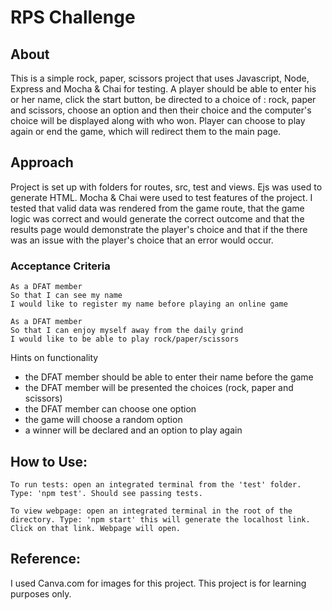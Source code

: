 # RPS Challenge

About
-------
This is a simple rock, paper, scissors project that uses Javascript, Node, Express and Mocha & Chai for testing.
A player should be able to enter his or her name, click the start button, be directed to a choice of : rock, paper and scissors, choose an option and then their choice and the computer's choice will be displayed along with who won. Player can choose to play again or end the game, which will redirect them to the main page.

Approach
----
Project is set up with folders for routes, src, test and views. Ejs was used to generate HTML. Mocha & Chai were used to test features of the project. I tested that valid data was rendered from the game route, that the game logic was correct and would generate the correct outcome and that the results page would demonstrate the player's choice and that if the there was an issue with the player's choice that an error would occur. 

### Acceptance Criteria
```
As a DFAT member
So that I can see my name
I would like to register my name before playing an online game

As a DFAT member
So that I can enjoy myself away from the daily grind
I would like to be able to play rock/paper/scissors
```

Hints on functionality

- the DFAT member should be able to enter their name before the game
- the DFAT member will be presented the choices (rock, paper and scissors)
- the DFAT member can choose one option
- the game will choose a random option
- a winner will be declared and an option to play again

## How to Use:

```
To run tests: open an integrated terminal from the 'test' folder. Type: 'npm test'. Should see passing tests.

To view webpage: open an integrated terminal in the root of the directory. Type: 'npm start' this will generate the localhost link. Click on that link. Webpage will open.
```

## Reference:

I used Canva.com for images for this project. This project is for learning purposes only. 